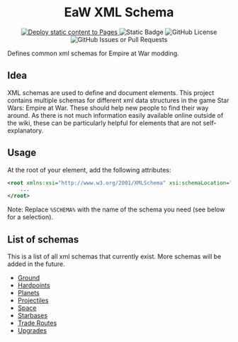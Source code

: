 <h1 align=center>EaW XML Schema</h1>

<p align=center>
    <a href="https://github.com/Kiyotoko/eaw-xml-schema/actions/workflows/static.yml">
    <img alt="Deploy static content to Pages" src="https://github.com/Kiyotoko/eaw-xml-schema/actions/workflows/static.yml/badge.svg">
    </a>
    <img alt="Static Badge" src="https://img.shields.io/badge/game-Star_Wars%3A_Empire_at_War-blue">
    <img alt="GitHub License" src="https://img.shields.io/github/license/Kiyotoko/eaw-xml-schema">
    <img alt="GitHub Issues or Pull Requests" src="https://img.shields.io/github/issues/Kiyotoko/eaw-xml-schema">
</p>

Defines common xml schemas for Empire at War modding.

## Idea

XML schemas are used to define and document elements. This project contains multiple schemas for different xml data structures in the game Star Wars: Empire at War. These should help new people to find their way around. As there is not much information easily available online outside of the wiki, these can be particularly helpful for elements that are not self-explanatory.

## Usage

At the root of your element, add the following attributes:

```xml
<root xmlns:xsi="http://www.w3.org/2001/XMLSchema" xsi:schemaLocation="https://kiyotoko.github.io/eaw-xml-schema/schemas/%SCHEMA% https://kiyotoko.github.io/eaw-xml-schema/schemas/%SCHEMA%.xsd">
    ...
</root>
```

Note: Replace `%SCHEMA%` with the name of the schema you need (see below for a selection).

## List of schemas

This is a list of all xml schemas that currently exist. More schemas will be added in the future.

- [Ground](schemas/ground.xsd)
- [Hardpoints](schemas/hardpoints.xsd)
- [Planets](schemas/planets.xsd)
- [Projectiles](schemas/projectiles.xsd)
- [Space](schemas/space.xsd)
- [Starbases](schemas/starbases.xsd)
- [Trade Routes](schemas/trades.xsd)
- [Upgrades](schemas/upgrades.xsd)